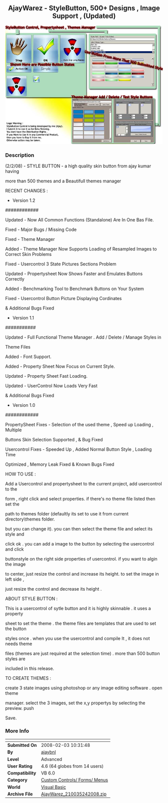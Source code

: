 ﻿<div align="center">

## AjayWarez \- StyleButton, 500\+ Designs , Image Support , \(Updated\)

<img src="PIC2008126326223508.jpg">
</div>

### Description

(2/2/08) - STYLE BUTTON - a high quality skin button from ajay kumar having

more than 500 themes and a Beautifull themes manager

RECENT CHANGES :

* Version 1.2

############

Updated - Now All Common Functions (Standalone) Are In One Bas File.

Fixed - Major Bugs / Missing Code

Fixed - Theme Manager

Added - Theme Manager Now Supports Loading of Resampled Images to Correct Skin Problems

Fixed - Usercontrol 3 State Pictures Sections Problem

Updated - Propertysheet Now Shows Faster and Emulates Buttons Correctly

Added - Benchmarking Tool to Benchmark Buttons on Your System

Fixed - Usercontrol Button Picture Displaying Cordinates

&amp; Additional Bugs Fixed

* Version 1.1

###########

Updated - Full Functional Theme Manager . Add / Delete / Manage Styles in

Theme Files

Added - Font Support.

Added - Property Sheet Now Focus on Current Style.

Updated - Property Sheet Fast Loading.

Updated - UserControl Now Loads Very Fast

&amp; Additional Bugs Fixed

* Version 1.0

############

PropertySheet Fixes - Selection of the used theme , Speed up Loading , Multiple

Buttons Skin Selection Supported , &amp; Bug Fixed

Usercontrol Fixes - Speeded Up , Added Normal Button Style , Loading Time

Optimized , Memory Leak Fixed &amp; Known Bugs Fixed

HOW TO USE :

Add a Usercontrol and propertysheet to the current project, add usercontrol to the

form , right click and select properties. if there's no theme file listed then set the

path to themes folder (defaultly its set to use it from current directory\themes folder.

but you can change it). you can then select the theme file and select its style and

click ok . you can add a image to the button by selecting the usercontrol and click

buttonstyle on the right side properties of usercontrol. if you want to algin the image

to center, just resize the control and increase its height. to set the image in left side ,

just resize the control and decrease its height .

ABOUT STYLE BUTTON :

This is a usercontrol of sytle button and it is highly skinnable . it uses a property

sheet to set the theme . the theme files are templates that are used to set the button

styles once . when you use the usercontrol and compile It , it does not needs theme

files (themes are just required at the selection time) . more than 500 button styles are

included in this release.

TO CREATE THEMES :

create 3 state images using photoshop or any image editing software . open theme

manager. select the 3 images, set the x,y propertys by selecting the preview. push

Save.
 
### More Info
 


<span>             |<span>
---                |---
**Submitted On**   |2008-02-03 10:31:48
**By**             |[ajaybnl](https://github.com/Planet-Source-Code/PSCIndex/blob/master/ByAuthor/ajaybnl.md)
**Level**          |Advanced
**User Rating**    |4.6 (64 globes from 14 users)
**Compatibility**  |VB 6\.0
**Category**       |[Custom Controls/ Forms/  Menus](https://github.com/Planet-Source-Code/PSCIndex/blob/master/ByCategory/custom-controls-forms-menus__1-4.md)
**World**          |[Visual Basic](https://github.com/Planet-Source-Code/PSCIndex/blob/master/ByWorld/visual-basic.md)
**Archive File**   |[AjayWarez\_210035242008\.zip](https://github.com/Planet-Source-Code/ajaybnl-ajaywarez-stylebutton-500-designs-image-support-updated__1-66103/archive/master.zip)








